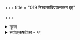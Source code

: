 +++
title = "019 निश्वासादिप्रयत्नक्रम इह"

+++
<details><summary>मूलम्</summary>

निश्वासादिप्रयत्नक्रम इह भवतां जीव एवास्त्वदृष्टैर्यद्वा तैरेव सर्वं घटत इति भवेत्तत्कृता सिद्धसाध्यम् ।  
कॢप्तावन्यस्य कर्तृद्वयमुपनमति त्वत्सपक्षे तथा स्यात् पक्षेऽपीत्यव्यवस्था यदि विफलतया त्यक्तिराद्येऽपि सा स्यात् ॥ १९ ॥
</details>

<details><summary>सर्वाङ्कषटीका - १९</summary>

नन्वस्त्वनुमानेनेश्वरस्य प्रयत्नमात्रसिद्धिः । तावतैव तस्य वेदकर्तृत्वस्य सिद्ध्या, तदुक्तवेदेनैव ज्ञानेच्छादिकं सिद्ध्येदिति चेत्, तत्राप्याह - निःश्वासादीति । **इह** = अस्मिन्नीश्वरानुमाने भवताम् निःश्वासादिप्रयत्नक्रम एव **अदृष्टैः** = धर्माधर्मैः जीव एवास्तु, न तु अतिरिक्तेश्वरे । नैयायिकैः जीवनयोनियत्नः बुद्धिपूर्वकयत्नश्चेति यत्नो द्विविध अङ्गीक्रियते । आद्यः उच्छ्वासनिःश्वासहेतुभूतः । अयं न बुद्धिपूर्वकः, निद्राद्यवस्थास्वप्यनुवर्तमानत्वात् । न हि तदा श्वासोच्छ्वासादिः पुरुषप्रयत्नाधीनः, किन्तु जीवस्य जीवनादृष्टाधीनः। अतः स ‘जीवनयोनिः' इत्युच्यते । जगत्सृष्टिरपि जीवानामदृष्टाधीनेत्यङ्गीकारात् ईश्वरानुमानेन सिद्ध्यत्प्रयत्नः जीवानामदृष्टाधीन इत्यङ्गीकारेण तादृशादृष्टाश्रयतया जीवः कश्चित्, जीवा एव वा सिद्धयेरन्, न तु जीवविलक्षणः कश्चिदीश्वरः । ननु ! तर्हि तादृशादृष्टप्रेरकतयैवेश्वरसिद्धिर्भवतु । अदृष्टानां जडत्वेन स्वतः कार्यकारित्वासंभवादित्यत्राह - यद्वेत्यादि । **यद्वा** = अथवा **तैरेव** = अदृष्टैरेव **सर्वम्** = जगत्सृष्ट्यादिकं सर्वमपि घटते युज्यते । अदृष्टस्य खलु प्रभावोऽदृष्टत्वादेव पर्यनुयोगानर्हः । ततश्च **इति** = इति हेतोः **तत्कृता** = तादृशादृष्टपदवाच्यपुण्यापुण्यकर्त्रा जीवेन **सिद्धसाध्यम्** = तदनुमानम् सिद्धं साध्यं यस्य तत्, सिद्धसाधनदोषग्रस्तं भवेत् । ननु जीवनयोनियत्नः खलु अदृष्टाधीनः । कण्टकतैक्ष्ण्यादिकं यथादृष्टकारणाधीनम्, तद्वदेव सर्वं भवतु, कृतमीश्वरेण ! अदृष्टस्याश्रयाऽपेक्षाऽनिवार्येति चेत्, तर्हि तदाश्रयतया सिद्धो जीव एव स्वादृष्टद्वारा जगत्कारणं भवतु । ननु आश्रयतया जीवस्य सत्त्वेऽपि तददृष्टप्रेरकत्वं न हि जीवस्य भवेत् । तदा हि अधर्मप्रेरकत्वमपि तस्य वाच्यम्, स्वानिष्टं कथं स कुर्यात् । अतोऽदृष्टप्रेरकतया ईश्वरस्सिद्ध्यतीत्यपि न । अदृष्टानां स्वतन्त्रतयैव साधारणकारणत्वात् । किञ्च यदि जीवातिरिक्तः कश्चित् कल्प्यते, तदाऽनवस्थेत्याहक्लृप्तावित्यादिना । **अन्यस्य** = जीवातिरिक्तस्येश्वरस्य **क्लृप्तौ** = उक्तानुमानेन साधने **त्वत्सपक्षे** = भवदभिमते घटादौ दृष्टान्ते **कर्तृद्वयम्** = कुलालः, ईश्वरश्चेति कर्तृद्वयम् **उपनमति** = - स्वयं सिद्ध्यति । ईश्वरस्य सर्वजगत्कारणत्वात्, घटादेः जगदन्तर्गतत्वाच्च । इष्टमेव तदस्माकमिति का 





396 

हानिरित्यत्र - तथा **पक्षेऽपि** = क्षित्यङ्कुरादावपि **स्यात्** = कर्तृद्वयं स्यात् । अस्तु का हानिरित्यत्र - **इति** = एवं क्रमेण **अव्यवस्था** =अनवस्था दुर्वारा। घटादौ कर्तृद्वयस्याङ्गीकारात्, तस्य चेश्वरानुमाने दृष्टान्तत्वात्, तदनुगुणतया पक्षेऽपि दृष्टान्तगतकर्तृद्वयम्, एतदनुमानसिद्धः कर्ता चेति क्षित्यादौ कर्तृत्रयमापतति । एवं दृष्टान्ते कर्तृत्रयसिद्धौ तादृशघटदृष्टान्तेन क्षित्यादावपि घटगतकर्तृत्रयम्, एतदनुमानसिद्धेश्वरकर्तृकत्वं चेति कर्तृचतुष्टयसिद्धिरित्येवं क्रमेणानन्तकर्तृपरंपरायाः वक्तव्यत्वेन कुत्रापि न प्रत्यवतिष्ठेतेति ईश्वरानुमानेन न किञ्चिदपि सिद्ध्येत् । ननु एवमनन्तकर्तृककल्पनाया विफलत्वात्, प्रथमकक्ष्यायामेवैकमेव कर्तारं घटे अङ्गीकुर्मः इत्याशङ्कयाह – यदीत्यादि । **विफलतया** = एकेनैव कार्यसिद्धौ कर्तृद्वयाङ्गीकारस्य विफलत्वात् यदि **त्यक्तिः** = कर्तृत्वपरंपरा न कल्प्यते यदि, तर्हि एकेनैव कुलालेन घटोत्पत्त्या द्वितीयस्य चेतनस्येश्वरस्याप्यनपेक्षणात् **आद्येऽपि** = घटादावपि **सा** = एकमात्रकर्तृकता स्यादिति अदृष्टद्वारा जीवानामेव जगत्कर्तृत्वसिद्धिरिति नेश्वरसिद्धिः । अतोऽनुमानेनेश्वरसिद्धिर्न संभवति ॥ 



1 

ननु भो महात्मन् ! कमेवं पामरं भीषयसि बिभीषिकाप्रदर्शनेन ? न वयं वञ्चयामः । स्वयमेव स्वेन वञ्चितस्त्वम् । पश्य, जगत्स्रष्टृतया खल्वनेनानुमानेनेश्वरस्सिषाधयिषितः । सपक्षो घटोऽपि जगदन्तर्गतः । अतो घटेऽपि ईश्वरः कर्ता सिद्ध्यति, लोकसिद्धः कुलालश्च कर्ता वर्तत एव । तथा च घटे कर्तृद्वयमापतितमेव । तस्य दृष्टान्तत्वात् तद्गतद्विकर्तृत्वेन साकमनुमानसिद्धं कर्त्रन्तरं चेति कर्तृत्रयमावश्यकमित्यव्यवस्था दुर्वारैव किलेति चेत्; किमिदं घटे कर्तृद्वयमेतदनुमानात् पूर्वमेव सिद्धम्, उतैदनुमानानन्तरं सेत्स्यति ? आद्ये, एतदनुमानवैयर्थ्यम्, ईश्वरस्य सिद्धत्वात् । द्वितीये घटोऽपि पक्षो भवेत्, न तु सपक्षः । न च क्षितिशब्देन जगत्सर्वस्यापि विवक्षितत्वात्, घटस्य तदन्तर्गतत्वात् पक्षत्वमस्त्येति वाच्यम्, जगतस्सर्वस्यापि पक्षत्वे, सपक्षविपक्षयोरभावेन व्याप्तिग्रहणासंभवात् अनुपसंहार्याख्यहेत्वाभासापत्तेः। अतः क्षितिशब्दः विवादग्रस्तकार्यवर्गपरः । अथवा प्रतिदिनं बीजादङ्करोत्पत्तेः प्रत्यक्षतो दर्शनात्, अङ्कुरकर्तृतयेश्वरस्साध्यते । यत्र यत्र कार्यत्वं दृश्यते, कर्ता तु न दृश्यते, तादृशं सर्वमत्र पक्षत्वेनाभिमतम् । घटादौ कुलालरूपकर्तुर्लोकानुभवसिद्धत्वात् एतदनुमानेनेश्वरसिद्ध्यनन्तरं घटादावपि तत्कर्तृकुलालादिजीवप्रेरकतया ईश्वरोऽपि कर्ता भवति । अथवा कार्यसामान्यं प्रति साधारणकारणतया ईश्वरः स्वतन्त्रसाधारणकारणतया सिद्ध्यति । अतो द्विकर्तृकत्वादिदूषणं प्रतारणमात्रमिति चेत्, अस्त्वेवम् । अथापि अदृष्टद्वारा जीवानामेव जगद्धेतुत्वसंभवात् 'यदि विफलतया त्यक्तिराद्येऽपि सा स्यात्' इति दूषणं जागरूकमेव ॥ अतोऽनुमानेन नेश्वरसिद्धिः ॥ १९ ॥
</details>

